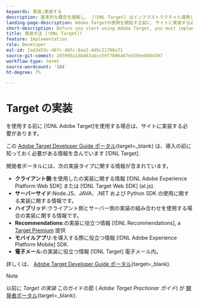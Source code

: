 ```yaml
---
keywords: 実装;実装する
description: 基本的な概念を理解し、 [!DNL Target] はインフラストラクチャと連携し、訪問者の追跡方法を理解します。
landing-page-description: Adobe Targetの使用を開始する前に、サイトに実装する必要があります。
short-description: Before you start using Adobe Target, you must implement it on your site.
title: 実装方法 [!DNL Target]?
feature: Implementation
role: Developer
exl-id: 2ad3d33c-467c-48fc-8aa2-4d5c21708a71
source-git-commit: 207095a1db483abcc59f7806a67e559ee8694397
workflow-type: tm+mt
source-wordcount: '184'
ht-degree: 7%

---
```


# Target の実装

を使用する前に [!DNL Adobe Target]を使用する場合は、サイトに実装する必要があります。

この [Adobe Target Developer Guide ポータル](https://developer.adobe.com/target/){target=_blank} は、導入の前に知っておく必要がある情報を含んでいます [!DNL Target].

開発者ポータルには、次の実装タイプに関する情報が含まれています。

* **クライアント側**:を使用したの実装に関する情報 [!DNL Adobe Experience Platform Web SDK] または [!DNL Target Web SDK] (at.js).
* **サーバーサイド**:Node.JS、JAVA、.NET および Python SDK の使用に関する実装に関する情報です。
* **ハイブリッド**:クライアント側とサーバー側の実装の組み合わせを使用する場合の実装に関する情報です。
* **Recommendations**:の実装に役立つ情報 [!DNL Recommendations], a [Target Premium](/help/main/c-intro/intro.md#premium) 提供
* **モバイルアプリ**:を導入する際に役立つ情報 [!DNL Adobe Experience Platform Mobile] SDK.
* **電子メール**:の実装に役立つ情報 [!DNL Target] 電子メール内。

詳しくは、 [Adobe Target Developer Guide ポータル](https://developer.adobe.com/target/){target=_blank}.

>[!NOTE]
>
>以前に *Target の実装* このガイドの節 ( *Adobe Target Practionar ガイド*) が [開発者ポータル](https://developer.adobe.com/target/){target=_blank}.




